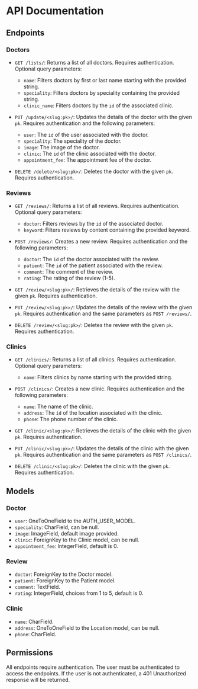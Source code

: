 # API Documentation

## Endpoints

### Doctors

- `GET /lists/`: Returns a list of all doctors. Requires authentication. Optional query parameters:
  - `name`: Filters doctors by first or last name starting with the provided string.
  - `speciality`: Filters doctors by speciality containing the provided string.
  - `clinic_name`: Filters doctors by the `id` of the associated clinic.

- `PUT /update/<slug:pk>/`: Updates the details of the doctor with the given `pk`. Requires authentication and the following parameters:
  - `user`: The `id` of the user associated with the doctor.
  - `speciality`: The speciality of the doctor.
  - `image`: The image of the doctor.
  - `clinic`: The `id` of the clinic associated with the doctor.
  - `appointment_fee`: The appointment fee of the doctor.

- `DELETE /delete/<slug:pk>/`: Deletes the doctor with the given `pk`. Requires authentication.

### Reviews

- `GET /reviews/`: Returns a list of all reviews. Requires authentication. Optional query parameters:
  - `doctor`: Filters reviews by the `id` of the associated doctor.
  - `keyword`: Filters reviews by content containing the provided keyword.

- `POST /reviews/`: Creates a new review. Requires authentication and the following parameters:
  - `doctor`: The `id` of the doctor associated with the review.
  - `patient`: The `id` of the patient associated with the review.
  - `comment`: The comment of the review.
  - `rating`: The rating of the review (1-5).

- `GET /review/<slug:pk>/`: Retrieves the details of the review with the given `pk`. Requires authentication.

- `PUT /review/<slug:pk>/`: Updates the details of the review with the given `pk`. Requires authentication and the same parameters as `POST /reviews/`.

- `DELETE /review/<slug:pk>/`: Deletes the review with the given `pk`. Requires authentication.

### Clinics

- `GET /clinics/`: Returns a list of all clinics. Requires authentication. Optional query parameters:
  - `name`: Filters clinics by name starting with the provided string.

- `POST /clinics/`: Creates a new clinic. Requires authentication and the following parameters:
  - `name`: The name of the clinic.
  - `address`: The `id` of the location associated with the clinic.
  - `phone`: The phone number of the clinic.

- `GET /clinic/<slug:pk>/`: Retrieves the details of the clinic with the given `pk`. Requires authentication.

- `PUT /clinic/<slug:pk>/`: Updates the details of the clinic with the given `pk`. Requires authentication and the same parameters as `POST /clinics/`.

- `DELETE /clinic/<slug:pk>/`: Deletes the clinic with the given `pk`. Requires authentication.

## Models

### Doctor

- `user`: OneToOneField to the AUTH_USER_MODEL.
- `speciality`: CharField, can be null.
- `image`: ImageField, default image provided.
- `clinic`: ForeignKey to the Clinic model, can be null.
- `appointment_fee`: IntegerField, default is 0.

### Review

- `doctor`: ForeignKey to the Doctor model.
- `patient`: ForeignKey to the Patient model.
- `comment`: TextField.
- `rating`: IntegerField, choices from 1 to 5, default is 0.

### Clinic

- `name`: CharField.
- `address`: OneToOneField to the Location model, can be null.
- `phone`: CharField.

## Permissions

All endpoints require authentication. The user must be authenticated to access the endpoints. If the user is not authenticated, a 401 Unauthorized response will be returned.